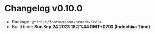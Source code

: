 # Changelog v0.10.0

- Package: `@tinijs/fontawesome-brands-icons`
- Build time: **Sun Sep 24 2023 18:21:44 GMT+0700 (Indochina Time)**

